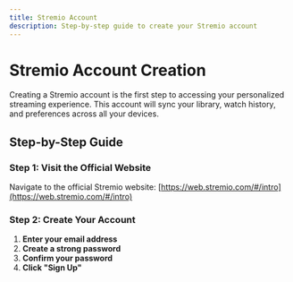 ```yaml
---
title: Stremio Account
description: Step-by-step guide to create your Stremio account
---
```


# Stremio Account Creation

Creating a Stremio account is the first step to accessing your personalized streaming experience. This account will sync your library, watch history, and preferences across all your devices.

## Step-by-Step Guide

### Step 1: Visit the Official Website

Navigate to the official Stremio website: [https://web.stremio.com/#/intro](https://web.stremio.com/#/intro)

### Step 2: Create Your Account

1. **Enter your email address**
2. **Create a strong password**
3. **Confirm your password**
4. **Click "Sign Up"**

